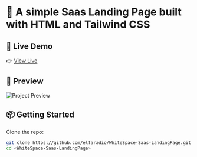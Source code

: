 # 🚀 A simple Saas Landing Page built with HTML and Tailwind CSS


## 🔗 Live Demo
👉 [View Live](https://elfaradio.github.io/WhiteSpace-Saas-LandingPage/)

## 📸 Preview
![Project Preview](./screenshot.png)



## 📦 Getting Started

Clone the repo:
```bash
git clone https://github.com/elfaradio/WhiteSpace-Saas-LandingPage.git
cd <WhiteSpace-Saas-LandingPage>

